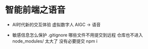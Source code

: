 # 智能前端之语音
- AI时代新的交互体验
  虚拟数字人 AIGC -> 语音

- 敏感信息怎么保护
  .gitignore 哪些文件不用提交到远程 仓库也不进入
  node_modules/ 太大了 没有必要提交 npm i  
